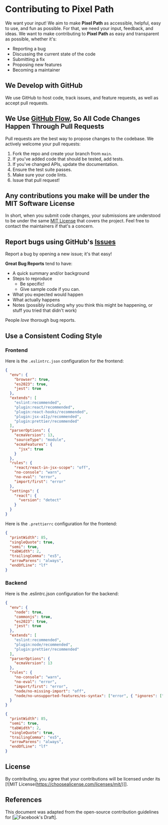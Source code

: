 # Contributing to Pixel Path

We want your input! We aim to make **Pixel Path** as accessible, helpful, easy to use, and fun as possible. For that, we need your input, feedback, and ideas. We want to make contributing to **Pixel Path** as easy and transparent as possible, whether it's:

- Reporting a bug
- Discussing the current state of the code
- Submitting a fix
- Proposing new features
- Becoming a maintainer

## We Develop with GitHub

We use GitHub to host code, track issues, and feature requests, as well as accept pull requests.

## We Use [GitHub Flow](https://guides.github.com/introduction/flow/index.html), So All Code Changes Happen Through Pull Requests

Pull requests are the best way to propose changes to the codebase. We actively welcome your pull requests:

1. Fork the repo and create your branch from `main`.
2. If you've added code that should be tested, add tests.
3. If you've changed APIs, update the documentation.
4. Ensure the test suite passes.
5. Make sure your code lints.
6. Issue that pull request!

## Any contributions you make will be under the MIT Software License

In short, when you submit code changes, your submissions are understood to be under the same [MIT License](https://choosealicense.com/licenses/mit/) that covers the project. Feel free to contact the maintainers if that's a concern.

## Report bugs using GitHub's [Issues](https://github.com/yourusername/PixelPath_Your-ADHD-Productivity-Adventure/issues)

Report a bug by opening a new issue; it's that easy!

**Great Bug Reports** tend to have:

- A quick summary and/or background
- Steps to reproduce
  - Be specific!
  - Give sample code if you can.
- What you expected would happen
- What actually happens
- Notes (possibly including why you think this might be happening, or stuff you tried that didn't work)

People *love* thorough bug reports.

## Use a Consistent Coding Style

### Frontend

Here is the `.eslintrc.json` configuration for the frontend:

```json
{
  "env": {
    "browser": true,
    "es2023": true,
    "jest": true
  },
  "extends": [
    "eslint:recommended",
    "plugin:react/recommended",
    "plugin:react-hooks/recommended",
    "plugin:jsx-a11y/recommended",
    "plugin:prettier/recommended"
  ],
  "parserOptions": {
    "ecmaVersion": 13,
    "sourceType": "module",
    "ecmaFeatures": {
      "jsx": true
    }
  },
  "rules": {
    "react/react-in-jsx-scope": "off",
    "no-console": "warn",
    "no-eval": "error",
    "import/first": "error"
  },
  "settings": {
    "react": {
      "version": "detect"
    }
  }
}
```

Here is the `.prettierrc` configuration for the frontend:

```json
{
  "printWidth": 85,
  "singleQuote": true,
  "semi": true,
  "tabWidth": 2,
  "trailingComma": "es5",
  "arrowParens": "always",
  "endOfLine": "lf"
}
```

### Backend

Here is the .eslintrc.json configuration for the backend:

```json
{
  "env": {
    "node": true,
    "commonjs": true,
    "es2023": true,
    "jest": true
  },
  "extends": [
    "eslint:recommended",
    "plugin:node/recommended",
    "plugin:prettier/recommended"
  ],
  "parserOptions": {
    "ecmaVersion": 13
  },
  "rules": {
    "no-console": "warn",
    "no-eval": "error",
    "import/first": "error",
    "node/no-missing-import": "off",
    "node/no-unsupported-features/es-syntax": ["error", { "ignores": ["modules"] }]
  }
}
```

```json
{
  "printWidth": 85,
  "semi": true,
  "tabWidth": 2,
  "singleQuote": true,
  "trailingComma": "es5",
  "arrowParens": "always",
  "endOfLine": "lf"
}
```

## License

By contributing, you agree that your contributions will be licensed under its [![MIT License(https://choosealicense.com/licenses/mit/)]].

## References

This document was adapted from the open-source contribution guidelines for [![Facebook's Draft](https://github.com/facebookarchive/draft-js)].
